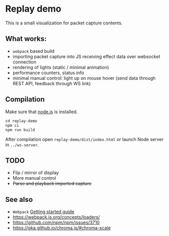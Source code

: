 Replay demo
===========

This is a small visualization for packet capture contents. 


What works:
-----------

 - `webpack` based build
 - importing packet capture into JS receiving effect data over websocket connection 
 - rendering of lights (static / minimal animation)
 - performance counters, status info
 - minimal manual control: light up on mouse hover (send data through REST API, feedback through WS link)
 

Compilation
-----------

Make sure that [node.js](https://nodejs.org/en/download/) is installed.

```
cd replay-demo
npm ci
npm run build
```

After compilation open `replay-demo/dist/index.html` or launch Node server in `../ws-server`.


TODO
----

 - Flip / mirror of display
 - More manual control 
 - ~~Parse and playback imported capture~~


See also 
--------

 - `Webpack` [Getting started guide](https://webpack.js.org/guides/getting-started/)
 - <https://webpack.js.org/concepts/loaders/>
 - <https://github.com/npm/npm/issues/3710>
 - <https://gka.github.io/chroma.js/#chroma-scale>
